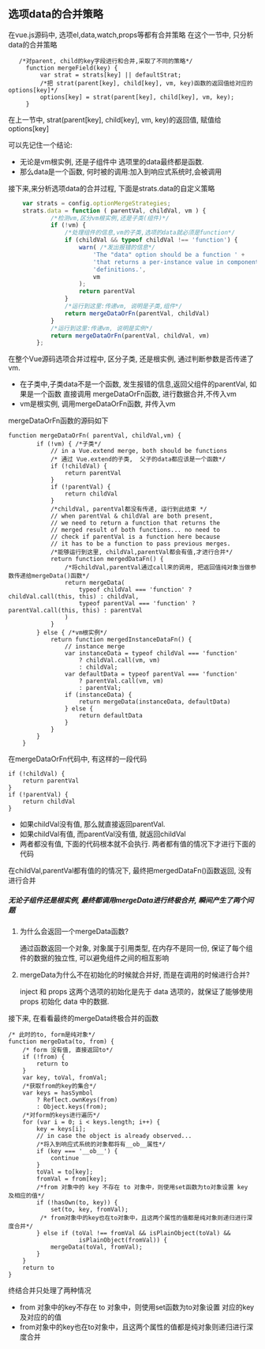 ## 选项data的合并策略
在vue.js源码中, 选项el,data,watch,props等都有合并策略
在这个一节中, 只分析data的合并策略
```
   /*对parent, child的key字段进行和合并,采取了不同的策略*/
     function mergeField(key) {
         var strat = strats[key] || defaultStrat;
         /*把 strat(parent[key], child[key], vm, key)函数的返回值给对应的options[key]*/
         options[key] = strat(parent[key], child[key], vm, key);
     }
```
在上一节中, strat(parent[key], child[key], vm, key)的返回值, 赋值给options[key]

可以先记住一个结论:
 - 无论是vm根实例, 还是子组件中 选项里的data最终都是函数.
 - 那么data是一个函数, 何时被的调用:加入到响应式系统时,会被调用

接下来,来分析选项data的合并过程, 下面是strats.data的自定义策略
```javascript
    var strats = config.optionMergeStrategies;
    strats.data = function ( parentVal, childVal, vm ) {
            /*检测vm,区分vm根实例,还是子类(组件)*/
            if (!vm) {
                /*处理组件的信息,vm的子类,选项的data就必须是function*/
                if (childVal && typeof childVal !== 'function') {
                    warn( /*发出报错的信息*/
                        'The "data" option should be a function ' +
                        'that returns a per-instance value in component ' +
                        'definitions.',
                        vm
                    );
                    return parentVal
                }
                /*运行到这里:传递vm, 说明是子类,组件*/
                return mergeDataOrFn(parentVal, childVal)
            }
            /*运行到这里:传递vm, 说明是实例*/
            return mergeDataOrFn(parentVal, childVal, vm)
        };
```
在整个Vue源码选项合并过程中, 区分子类, 还是根实例, 通过判断参数是否传递了vm.
- 在子类中,子类data不是一个函数, 发生报错的信息,返回父组件的parentVal, 如果是一个函数
直接调用 mergeDataOrFn函数, 进行数据合并,不传入vm
- vm是根实例, 调用mergeDataOrFn函数, 并传入vm

mergeDataOrFn函数的源码如下
```
function mergeDataOrFn( parentVal, childVal,vm) {
        if (!vm) { /*子类*/
            // in a Vue.extend merge, both should be functions
            /* 通过 Vue.extend的子类,  父子的data都应该是一个函数*/
            if (!childVal) {
                return parentVal
            }
            if (!parentVal) {
                return childVal
            }
            /*childVal, parentVal都没有传递, 运行到此结束 */
            // when parentVal & childVal are both present,
            // we need to return a function that returns the
            // merged result of both functions... no need to
            // check if parentVal is a function here because
            // it has to be a function to pass previous merges.
            /*能够运行到这里, childVal,parentVal都会有值,才进行合并*/
            return function mergedDataFn() {
                /*将childVal,parentVal通过call来的调用, 把返回值纯对象当做参数传递给mergeData()函数*/
                return mergeData(
                    typeof childVal === 'function' ? childVal.call(this, this) : childVal,
                    typeof parentVal === 'function' ? parentVal.call(this, this) : parentVal
                )
            }
        } else { /*vm根实例*/
            return function mergedInstanceDataFn() {
                // instance merge
                var instanceData = typeof childVal === 'function'
                    ? childVal.call(vm, vm)
                    : childVal;
                var defaultData = typeof parentVal === 'function'
                    ? parentVal.call(vm, vm)
                    : parentVal;
                if (instanceData) {
                    return mergeData(instanceData, defaultData)
                } else {
                    return defaultData
                }
            }
        }
    }

```
在mergeDataOrFn代码中, 有这样的一段代码
```
if (!childVal) {
    return parentVal
}
if (!parentVal) {
    return childVal
}
```
- 如果childVal没有值, 那么就直接返回parentVal.
- 如果childVal有值, 而parentVal没有值, 就返回childVal
- 两者都没有值, 下面的代码根本就不会执行. 两者都有值的情况下才进行下面的代码

在childVal,parentVal都有值的的情况下, 最终把mergedDataFn()函数返回, 没有进行合并

##### 无论子组件还是根实例, 最终都调用mergeData进行终极合并, 瞬间产生了两个问题
1.  为什么会返回一个mergeData函数?

    通过函数返回一个对象, 对象属于引用类型, 在内存不是同一份, 保证了每个组件的数据的独立性,
    可以避免组件之间的相互影响


2.  mergeData为什么不在初始化的时候就合并好, 而是在调用的时候进行合并?

    inject 和 props 这两个选项的初始化是先于 data 选项的，就保证了能够使用 props 初始化 data 中的数据.

接下来, 在看看最终的mergeData终极合并的函数
```
/* 此时的to, form是纯对象*/
function mergeData(to, from) {
    /* form 没有值, 直接返回to*/
    if (!from) {
        return to
    }
    var key, toVal, fromVal;
    /*获取from的key的集合*/
    var keys = hasSymbol
        ? Reflect.ownKeys(from)
        : Object.keys(from);
    /*对form的keys进行遍历*/
    for (var i = 0; i < keys.length; i++) {
        key = keys[i];
        // in case the object is already observed...
        /*将入到响应式系统的对象都将有__ob__属性*/
        if (key === '__ob__') {
            continue
        }
        toVal = to[key];
        fromVal = from[key];
        /*from 对象中的 key 不存在 to 对象中，则使用set函数为to对象设置 key 及相应的值*/
        if (!hasOwn(to, key)) {
            set(to, key, fromVal);
         /* from对象中的key也在to对象中，且这两个属性的值都是纯对象则递归进行深度合并*/
        } else if (toVal !== fromVal && isPlainObject(toVal) &&
                    isPlainObject(fromVal)) {
            mergeData(toVal, fromVal);
        }
    }
    return to
}
```
终结合并只处理了两种情况
- from 对象中的key不存在 to 对象中，则使用set函数为to对象设置 对应的key 及对应的的值
- from对象中的key也在to对象中，且这两个属性的值都是纯对象则递归进行深度合并








